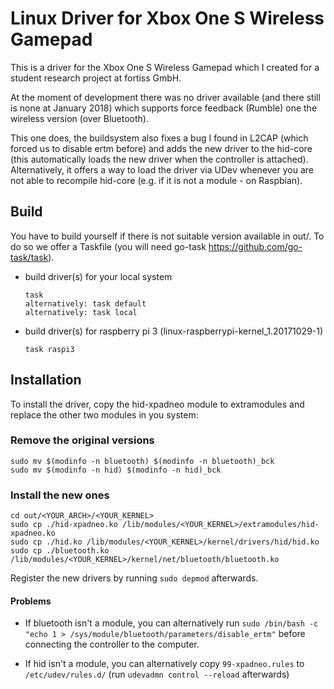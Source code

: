 # Linux Driver for Xbox One S Wireless Gamepad

This is a driver for the Xbox One S Wireless Gamepad which I created for a student research project at fortiss GmbH.

At the moment of development there was no driver available (and there still is none at January 2018) which supports force feedback (Rumble) one the wireless version (over Bluetooth).

This one does, the buildsystem also fixes a bug I found in L2CAP (which forced us to disable ertm before) and adds the new driver to the hid-core (this automatically loads the new driver when the controller is attached).
Alternatively, it offers a way to load the driver via UDev whenever you are not able to recompile hid-core (e.g. if it is not a module - on Raspbian).

## Build

You have to build yourself if there is not suitable version available in out/.
To do so we offer a Taskfile (you will need go-task https://github.com/go-task/task).

- build driver(s) for your local system
  ```
  task
  alternatively: task default
  alternatively: task local
  ```

- build driver(s) for raspberry pi 3 (linux-raspberrypi-kernel_1.20171029-1)
  ```
  task raspi3
  ```

## Installation

To install the driver, copy the hid-xpadneo module to extramodules and replace the other two modules in you system:

### Remove the original versions

  ```
  sudo mv $(modinfo -n bluetooth) $(modinfo -n bluetooth)_bck
  sudo mv $(modinfo -n hid) $(modinfo -n hid)_bck
  ```

### Install the new ones

```
cd out/<YOUR_ARCH>/<YOUR_KERNEL>
sudo cp ./hid-xpadneo.ko /lib/modules/<YOUR_KERNEL>/extramodules/hid-xpadneo.ko
sudo cp ./hid.ko /lib/modules/<YOUR_KERNEL>/kernel/drivers/hid/hid.ko
sudo cp ./bluetooth.ko /lib/modules/<YOUR_KERNEL>/kernel/net/bluetooth/bluetooth.ko
```

Register the new drivers by running `sudo depmod` afterwards.


#### Problems

- If bluetooth isn't a module, you can alternatively run `sudo /bin/bash -c "echo 1 > /sys/module/bluetooth/parameters/disable_ertm"` before connecting the controller to the computer.

- If hid isn't a module, you can alternatively copy `99-xpadneo.rules` to `/etc/udev/rules.d/` (run `udevadmn control --reload` afterwards)
